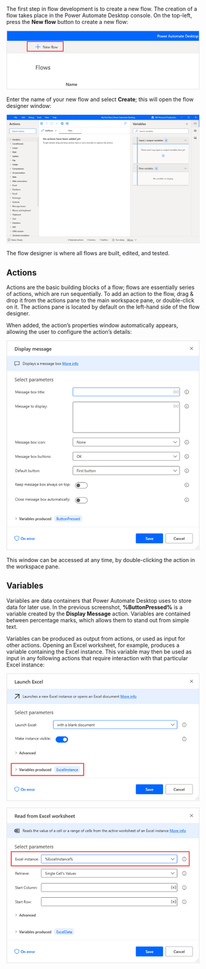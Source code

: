 The first step in flow development is to create a new flow. The creation of a flow takes place in the Power Automate Desktop console. On the top-left, press the **New flow** button to create a new flow:
 
![new flow](..\media\new-flow.png)

Enter the name of your new flow and select **Create**; this will open the flow designer window:

![flow designer default](..\media\flow-designer-default.png)

The flow designer is where all flows are built, edited, and tested.

## Actions
Actions are the basic building blocks of a flow; flows are essentially series of actions, which are run sequentially. To add an action to the flow, drag & drop it from the actions pane to the main workspace pane, or double-click on it. The actions pane is located by default on the left-hand side of the flow designer.
 
When added, the action’s properties window automatically appears, allowing the user to configure the action’s details:

![display message action properties](..\media\display-message-action-properties.png)

This window can be accessed at any time, by double-clicking the action in the workspace pane.

## Variables
Variables are data containers that Power Automate Desktop uses to store data for later use. In the previous screenshot, **%ButtonPressed%** is a variable created by the **Display Message** action. Variables are contained between percentage marks, which allows them to stand out from simple text.

Variables can be produced as output from actions, or used as input for other actions. Opening an Excel worksheet, for example, produces a variable containing the Excel instance. This variable may then be used as input in any following actions that require interaction with that particular Excel instance:
 
![launch excel action properties](..\media\launch-excel-action-properties.png)

![read from excel worksheet action properties](..\media\read-from-excel-worksheet-action-properties.png)

